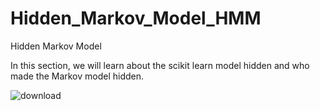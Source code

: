 # Hidden_Markov_Model_HMM
 Hidden Markov Model

 
 In this section, we will learn about the scikit learn model hidden and who made the Markov model hidden.
 
 ![download](https://github.com/ajitwankhede/Hidden_Markov_Model_HMM/assets/85306409/df390dd0-7577-4a3f-8e0f-06e7166aef61)
